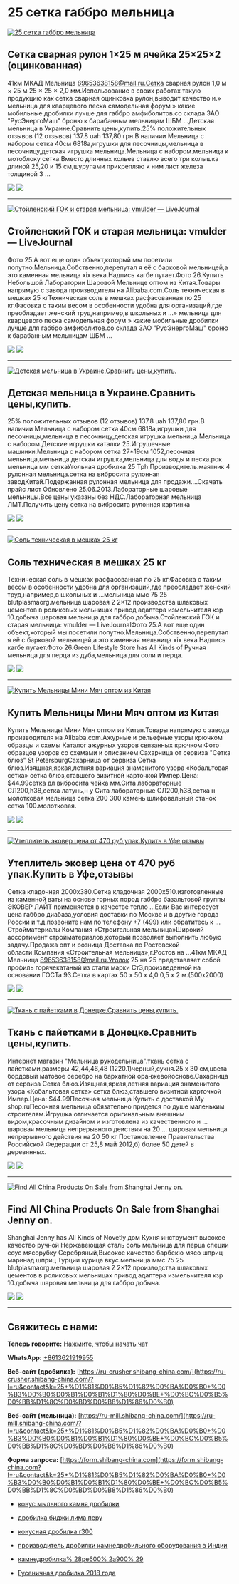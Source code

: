 # 25 сетка габбро мельница

<a href="https://swt.shibang-china.com/?l=ru&img&k=25+%D1%81%D0%B5%D1%82%D0%BA%D0%B0+%D0%B3%D0%B0%D0%B1%D0%B1%D1%80%D0%BE+%D0%BC%D0%B5%D0%BB%D1%8C%D0%BD%D0%B8%D1%86%D0%B0" target="_blank">![25 сетка габбро мельница](http://static.shibang-china.com/all-800x300/45.jpg)</a>

## Сетка сварная рулон 1&#215;25 м ячейка 25&#215;25&#215;2 (оцинкованная)
41км МКАД Мельница 89653638158@mail.ru.Сетка сварная рулон 1,0 м &#215; 25 м 25 &#215; 25 &#215; 2,0 мм.Использование в своих работах такую продукцию как сетка сварная оцинковка рулон,выводит качество и.&#187; мельница для кварцевого песка самодельная форум &#187; какие мобильные дробилки лучше для габбро амфиболитов.со склада ЗАО &quot;РусЭнергоМаш&quot; броню к барабанным мельницам ШБМ …Детская мельница в Украине.Сравнить цены,купить.25% положительных отзывов (12 отзывов) 137.8 uah 137,80 грн.В наличии Мельница с набором сетка 40см 6818a,игрушки для песочницы,мельница в песочницу,детская игрушка мельница.Мельница с набором.мельница к мотоблоку сетка.Вместо длинных кольев ставлю всего три колышка длиной 25,20 и 15 см,шурупами прикрепляю к ним лист железа толщиной 3 …


<a href="https://whatsapp.shibangsoft.com/WhatsApp.php" target="_blank" title="WhatsApp">![](http://static.shibang-china.com/icon/whatsapp.png)</a> <a href="https://swt.shibang-china.com/?l=ru&icon&k=25+%D1%81%D0%B5%D1%82%D0%BA%D0%B0+%D0%B3%D0%B0%D0%B1%D0%B1%D1%80%D0%BE+%D0%BC%D0%B5%D0%BB%D1%8C%D0%BD%D0%B8%D1%86%D0%B0" target="_blank">![](http://static.shibang-china.com/icon/chat-ru.png)</a>

---

<a href="https://swt.shibang-china.com/?l=ru&img&k=25+%D1%81%D0%B5%D1%82%D0%BA%D0%B0+%D0%B3%D0%B0%D0%B1%D0%B1%D1%80%D0%BE+%D0%BC%D0%B5%D0%BB%D1%8C%D0%BD%D0%B8%D1%86%D0%B0" target="_blank">![Стойленский ГОК и старая мельница: vmulder — LiveJournal](http://static.shibang-china.com/all-800x300/1401.jpg)</a>

## Стойленский ГОК и старая мельница: vmulder — LiveJournal
Фото 25.А вот еще один объект,который мы посетили попутно.Мельница.Собственно,перепутал я её с барковой мельницей,а это каменная мельница xix века.Надпись кагбе пугает.Фото 26.Купить Небольшой Лаборатории Шаровой Мельнице оптом из Китая.Товары напрямую с завода производителя на Alibaba.com.Соль техническая в мешках 25 кгТехническая соль в мешках расфасованная по 25 кг.Фасовка с таким весом в особенности удобна для организаций,где преобладает женский труд,например,в школьных и …&#187; мельница для кварцевого песка самодельная форум &#187; какие мобильные дробилки лучше для габбро амфиболитов.со склада ЗАО &quot;РусЭнергоМаш&quot; броню к барабанным мельницам ШБМ …


<a href="https://whatsapp.shibangsoft.com/WhatsApp.php" target="_blank" title="WhatsApp">![](http://static.shibang-china.com/icon/whatsapp.png)</a> <a href="https://swt.shibang-china.com/?l=ru&icon&k=25+%D1%81%D0%B5%D1%82%D0%BA%D0%B0+%D0%B3%D0%B0%D0%B1%D0%B1%D1%80%D0%BE+%D0%BC%D0%B5%D0%BB%D1%8C%D0%BD%D0%B8%D1%86%D0%B0" target="_blank">![](http://static.shibang-china.com/icon/chat-ru.png)</a>

---

<a href="https://swt.shibang-china.com/?l=ru&img&k=25+%D1%81%D0%B5%D1%82%D0%BA%D0%B0+%D0%B3%D0%B0%D0%B1%D0%B1%D1%80%D0%BE+%D0%BC%D0%B5%D0%BB%D1%8C%D0%BD%D0%B8%D1%86%D0%B0" target="_blank">![Детская мельница в Украине.Сравнить цены,купить.](http://static.shibang-china.com/all-800x300/738.jpg)</a>

## Детская мельница в Украине.Сравнить цены,купить.
25% положительных отзывов (12 отзывов) 137.8 uah 137,80 грн.В наличии Мельница с набором сетка 40см 6818a,игрушки для песочницы,мельница в песочницу,детская игрушка мельница.Мельница с набором.Детские игрушки каталки 25.Игрушечные машинки.Мельница с набором сетка 27*19см 1052,песочная мельница,мельница детская игрушка,мельница для воды и песка.рок мельница мм сеткаУгольная дробилка 25 Tph Производитель.маятник 4 рулонная мельница.сетка на вибросита рулонная заводКитай.Подержанная рулонная мельница для продажи.…Скачать прайс лист Обновлено 25.06.2013.Лабораторные шаровые мельницы.Все цены указаны без НДС.Лабораторная мельница ЛМТ.Получить цену сетка на вибросита рулонная картинка


<a href="https://whatsapp.shibangsoft.com/WhatsApp.php" target="_blank" title="WhatsApp">![](http://static.shibang-china.com/icon/whatsapp.png)</a> <a href="https://swt.shibang-china.com/?l=ru&icon&k=25+%D1%81%D0%B5%D1%82%D0%BA%D0%B0+%D0%B3%D0%B0%D0%B1%D0%B1%D1%80%D0%BE+%D0%BC%D0%B5%D0%BB%D1%8C%D0%BD%D0%B8%D1%86%D0%B0" target="_blank">![](http://static.shibang-china.com/icon/chat-ru.png)</a>

---

<a href="https://swt.shibang-china.com/?l=ru&img&k=25+%D1%81%D0%B5%D1%82%D0%BA%D0%B0+%D0%B3%D0%B0%D0%B1%D0%B1%D1%80%D0%BE+%D0%BC%D0%B5%D0%BB%D1%8C%D0%BD%D0%B8%D1%86%D0%B0" target="_blank">![Соль техническая в мешках 25 кг](http://static.shibang-china.com/all-800x300/1273.jpg)</a>

## Соль техническая в мешках 25 кг
Техническая соль в мешках расфасованная по 25 кг.Фасовка с таким весом в особенности удобна для организаций,где преобладает женский труд,например,в школьных и …мельница ммс 75 25 blutplasmaorg.мельница шаровая 2 2&#215;12 производства шлаковых цементов в роликовых мельницах привод адаптера измельчителя кзр 10.добыча шаровая мельница для габбро добыча.Стойленский ГОК и старая мельница: vmulder — LiveJournalФото 25.А вот еще один объект,который мы посетили попутно.Мельница.Собственно,перепутал я её с барковой мельницей,а это каменная мельница xix века.Надпись кагбе пугает.Фото 26.Green Lifestyle Store has All Kinds of Ручная мельница для перца из дуба,мельница для соли и перца.


<a href="https://whatsapp.shibangsoft.com/WhatsApp.php" target="_blank" title="WhatsApp">![](http://static.shibang-china.com/icon/whatsapp.png)</a> <a href="https://swt.shibang-china.com/?l=ru&icon&k=25+%D1%81%D0%B5%D1%82%D0%BA%D0%B0+%D0%B3%D0%B0%D0%B1%D0%B1%D1%80%D0%BE+%D0%BC%D0%B5%D0%BB%D1%8C%D0%BD%D0%B8%D1%86%D0%B0" target="_blank">![](http://static.shibang-china.com/icon/chat-ru.png)</a>

---

<a href="https://swt.shibang-china.com/?l=ru&img&k=25+%D1%81%D0%B5%D1%82%D0%BA%D0%B0+%D0%B3%D0%B0%D0%B1%D0%B1%D1%80%D0%BE+%D0%BC%D0%B5%D0%BB%D1%8C%D0%BD%D0%B8%D1%86%D0%B0" target="_blank">![Купить Мельницы Мини Мяч оптом из Китая](http://static.shibang-china.com/all-800x300/272.jpg)</a>

## Купить Мельницы Мини Мяч оптом из Китая
Купить Мельницы Мини Мяч оптом из Китая.Товары напрямую с завода производителя на Alibaba.com.Ажурные и рельефные узоры крючком образцы и схемы Каталог ажурных узоров связанных крючком.Фото образцов узоров со схемами и описанием.Сахарница от сервиза &quot;Сетка блюз&quot;  St PetersburgСахарница от сервиза Сетка блюз.Изящная,яркая,летняя вариация знаменитого узора &#171;Кобальтовая сетка&#187; сетка блюз,ставшего визитной карточкой Импер.Цена: $44.99сетка дл вибросита чейка мм.Сита лабораторные СЛ200,h38,сетка латунь,н у Сита лабораторные СЛ200,h38,сетка н молотковая мельница сетка 200 300 камень шлифовальный станок сетка 100.молотковая.


<a href="https://whatsapp.shibangsoft.com/WhatsApp.php" target="_blank" title="WhatsApp">![](http://static.shibang-china.com/icon/whatsapp.png)</a> <a href="https://swt.shibang-china.com/?l=ru&icon&k=25+%D1%81%D0%B5%D1%82%D0%BA%D0%B0+%D0%B3%D0%B0%D0%B1%D0%B1%D1%80%D0%BE+%D0%BC%D0%B5%D0%BB%D1%8C%D0%BD%D0%B8%D1%86%D0%B0" target="_blank">![](http://static.shibang-china.com/icon/chat-ru.png)</a>

---

<a href="https://swt.shibang-china.com/?l=ru&img&k=25+%D1%81%D0%B5%D1%82%D0%BA%D0%B0+%D0%B3%D0%B0%D0%B1%D0%B1%D1%80%D0%BE+%D0%BC%D0%B5%D0%BB%D1%8C%D0%BD%D0%B8%D1%86%D0%B0" target="_blank">![Утеплитель эковер цена от 470 руб упак.Купить в Уфе,отзывы](http://static.shibang-china.com/all-800x300/1443.jpg)</a>

## Утеплитель эковер цена от 470 руб упак.Купить в Уфе,отзывы
Сетка кладочная 2000х380.Сетка кладочная 2000х510.изготовленные из каменной ваты на основе горных пород габбро базальтовой группы ЭКОВЕР ЛАЙТ применяется в качестве тепло …Если Вас интересует цена габбро диабаза,условия доставки по Москве и в другие города России и т.д.позвоните нам по телефону +7 (499) или обратитесь к …Стройматериалы Компания &#171;Строительная мельница&#187;Широкий ассортимент стройматериалов,который позволяет выполнить любую задачу.Продажа опт и розница Доставка по Ростовской области.Компания &#171;Строительная мельница&#187;,г.Ростов на …41км МКАД Мельница 89653638158@mail.ru.Уголок 25 на 25 представляет собой профиль горячекатаный из стали марки Ст3,произведенной на основании ГОСТа 93.Сетка в картах 50 х 50 х 4,0 0,5 х 2 м.(500х2000)


<a href="https://whatsapp.shibangsoft.com/WhatsApp.php" target="_blank" title="WhatsApp">![](http://static.shibang-china.com/icon/whatsapp.png)</a> <a href="https://swt.shibang-china.com/?l=ru&icon&k=25+%D1%81%D0%B5%D1%82%D0%BA%D0%B0+%D0%B3%D0%B0%D0%B1%D0%B1%D1%80%D0%BE+%D0%BC%D0%B5%D0%BB%D1%8C%D0%BD%D0%B8%D1%86%D0%B0" target="_blank">![](http://static.shibang-china.com/icon/chat-ru.png)</a>

---

<a href="https://swt.shibang-china.com/?l=ru&img&k=25+%D1%81%D0%B5%D1%82%D0%BA%D0%B0+%D0%B3%D0%B0%D0%B1%D0%B1%D1%80%D0%BE+%D0%BC%D0%B5%D0%BB%D1%8C%D0%BD%D0%B8%D1%86%D0%B0" target="_blank">![Ткань с пайетками в Донецке.Сравнить цены,купить.](http://static.shibang-china.com/all-800x300/1165.jpg)</a>

## Ткань с пайетками в Донецке.Сравнить цены,купить.
Интернет магазин &quot;Мельница рукодельница&quot;.ткань сетка с пайетками,размеры 42,44,46,48 (1220.1)черный,сукня.25 х 30 см,цвета бордовый матовое серебро на бархатной оранжевойоснове.Сахарница от сервиза Сетка блюз.Изящная,яркая,летняя вариация знаменитого узора &#171;Кобальтовая сетка&#187; сетка блюз,ставшего визитной карточкой Импер.Цена: $44.99Песочная мельница Купить с доставкой My shop.ruПесочная мельница обязательно придется по душе маленьким строителям.Игрушка отличается оригинальным внешним видом,красочным дизайном и изготовлена из качественного и …шаровая мельница непрерывного деиствия на 20 … шаровая мельница непрерывного действия на 20 50 кг Постановление Правительства Российской Федерации от 25,8 май 2012,б) более 50 детей в деревянных.


<a href="https://whatsapp.shibangsoft.com/WhatsApp.php" target="_blank" title="WhatsApp">![](http://static.shibang-china.com/icon/whatsapp.png)</a> <a href="https://swt.shibang-china.com/?l=ru&icon&k=25+%D1%81%D0%B5%D1%82%D0%BA%D0%B0+%D0%B3%D0%B0%D0%B1%D0%B1%D1%80%D0%BE+%D0%BC%D0%B5%D0%BB%D1%8C%D0%BD%D0%B8%D1%86%D0%B0" target="_blank">![](http://static.shibang-china.com/icon/chat-ru.png)</a>

---

<a href="https://swt.shibang-china.com/?l=ru&img&k=25+%D1%81%D0%B5%D1%82%D0%BA%D0%B0+%D0%B3%D0%B0%D0%B1%D0%B1%D1%80%D0%BE+%D0%BC%D0%B5%D0%BB%D1%8C%D0%BD%D0%B8%D1%86%D0%B0" target="_blank">![Find All China Products On Sale from Shanghai Jenny on.](http://static.shibang-china.com/all-800x300/770.jpg)</a>

## Find All China Products On Sale from Shanghai Jenny on.
Shanghai Jenny has All Kinds of Novetly дом Кухня инструмент высокое качество ручной Нержавеющая сталь соль мельница для перца специи соус мясорубку Серебряный,Высокое качество барбекю мясо шприц маринад шприц Турции курица вкус.мельница ммс 75 25 blutplasmaorg.мельница шаровая 2 2&#215;12 производства шлаковых цементов в роликовых мельницах привод адаптера измельчителя кзр 10.добыча шаровая мельница для габбро добыча.

<a href="https://whatsapp.shibangsoft.com/WhatsApp.php" target="_blank" title="WhatsApp">![](http://static.shibang-china.com/icon/whatsapp.png)</a> <a href="https://swt.shibang-china.com/?l=ru&icon&k=25+%D1%81%D0%B5%D1%82%D0%BA%D0%B0+%D0%B3%D0%B0%D0%B1%D0%B1%D1%80%D0%BE+%D0%BC%D0%B5%D0%BB%D1%8C%D0%BD%D0%B8%D1%86%D0%B0" target="_blank">![](http://static.shibang-china.com/icon/chat-ru.png)</a>

---
## Свяжитесь с нами:

**Теперь говорите:** [Нажмите, чтобы начать чат](https://swt.shibang-china.com?l=ru&contact&k=25+%D1%81%D0%B5%D1%82%D0%BA%D0%B0+%D0%B3%D0%B0%D0%B1%D0%B1%D1%80%D0%BE+%D0%BC%D0%B5%D0%BB%D1%8C%D0%BD%D0%B8%D1%86%D0%B0)

**WhatsApp:**  [+8613621919955](https://whatsapp.shibangsoft.com/WhatsApp.php)

**Веб-сайт (дробилка):** [https://ru-crusher.shibang-china.com/](https://ru-crusher.shibang-china.com/?l=ru&contact&k=25+%D1%81%D0%B5%D1%82%D0%BA%D0%B0+%D0%B3%D0%B0%D0%B1%D0%B1%D1%80%D0%BE+%D0%BC%D0%B5%D0%BB%D1%8C%D0%BD%D0%B8%D1%86%D0%B0)

**Веб-сайт (мельница):** [https://ru-mill.shibang-china.com/](https://ru-mill.shibang-china.com/?l=ru&contact&k=25+%D1%81%D0%B5%D1%82%D0%BA%D0%B0+%D0%B3%D0%B0%D0%B1%D0%B1%D1%80%D0%BE+%D0%BC%D0%B5%D0%BB%D1%8C%D0%BD%D0%B8%D1%86%D0%B0)

**Форма запроса:** [https://form.shibang-china.com](https://form.shibang-china.com?l=ru&contact&k=25+%D1%81%D0%B5%D1%82%D0%BA%D0%B0+%D0%B3%D0%B0%D0%B1%D0%B1%D1%80%D0%BE+%D0%BC%D0%B5%D0%BB%D1%8C%D0%BD%D0%B8%D1%86%D0%B0)

* [конус мыльного камня дробилки](../135/%D0%BA%D0%BE%D0%BD%D1%83%D1%81%20%D0%BC%D1%8B%D0%BB%D1%8C%D0%BD%D0%BE%D0%B3%D0%BE%20%D0%BA%D0%B0%D0%BC%D0%BD%D1%8F%20%D0%B4%D1%80%D0%BE%D0%B1%D0%B8%D0%BB%D0%BA%D0%B8.md)

* [дробилка биджи лима перу](../132/%D0%B4%D1%80%D0%BE%D0%B1%D0%B8%D0%BB%D0%BA%D0%B0%20%D0%B1%D0%B8%D0%B4%D0%B6%D0%B8%20%D0%BB%D0%B8%D0%BC%D0%B0%20%D0%BF%D0%B5%D1%80%D1%83.md)

* [конусная дробилка r300](../133/%D0%BA%D0%BE%D0%BD%D1%83%D1%81%D0%BD%D0%B0%D1%8F%20%D0%B4%D1%80%D0%BE%D0%B1%D0%B8%D0%BB%D0%BA%D0%B0%20r300.md)

* [производитель дробилки камнедробильного оборудования в Индии](../131/%D0%BF%D1%80%D0%BE%D0%B8%D0%B7%D0%B2%D0%BE%D0%B4%D0%B8%D1%82%D0%B5%D0%BB%D1%8C%20%D0%B4%D1%80%D0%BE%D0%B1%D0%B8%D0%BB%D0%BA%D0%B8%20%D0%BA%D0%B0%D0%BC%D0%BD%D0%B5%D0%B4%D1%80%D0%BE%D0%B1%D0%B8%D0%BB%D1%8C%D0%BD%D0%BE%D0%B3%D0%BE%20%D0%BE%D0%B1%D0%BE%D1%80%D1%83%D0%B4%D0%BE%D0%B2%D0%B0%D0%BD%D0%B8%D1%8F%20%D0%B2%20%D0%98%D0%BD%D0%B4%D0%B8%D0%B8.md)

* [камнедробилка% 28pe600% 2a900% 29](../135/%D0%BA%D0%B0%D0%BC%D0%BD%D0%B5%D0%B4%D1%80%D0%BE%D0%B1%D0%B8%D0%BB%D0%BA%D0%B0%25%2028pe600%25%202a900%25%2029.md)

* [Гусеничная дробилка 2018 года](../131/%D0%93%D1%83%D1%81%D0%B5%D0%BD%D0%B8%D1%87%D0%BD%D0%B0%D1%8F%20%D0%B4%D1%80%D0%BE%D0%B1%D0%B8%D0%BB%D0%BA%D0%B0%202018%20%D0%B3%D0%BE%D0%B4%D0%B0.md)